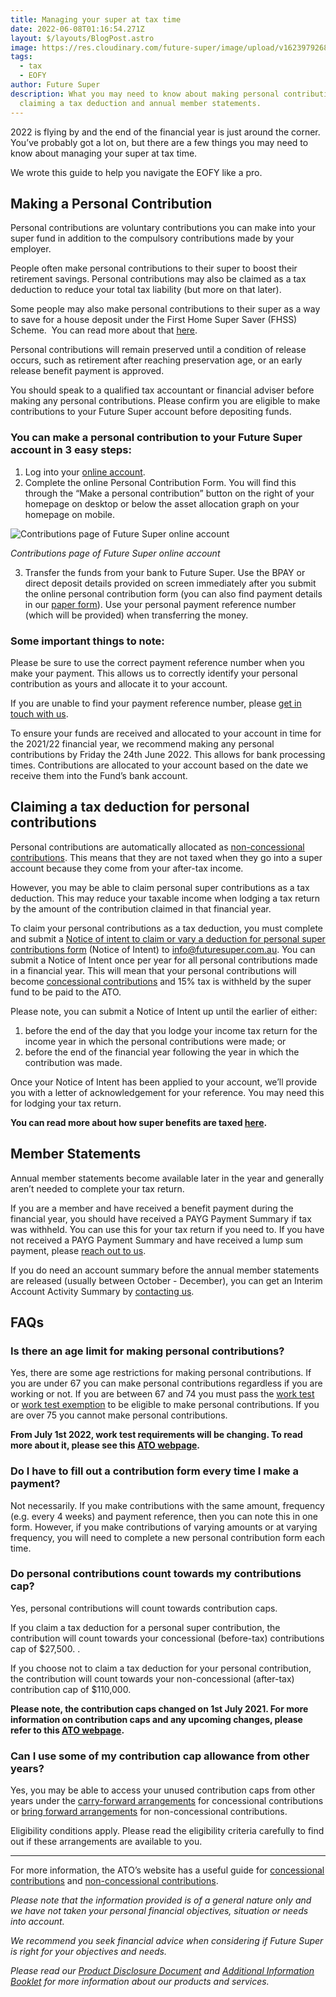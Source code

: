 ```yaml
---
title: Managing your super at tax time
date: 2022-06-08T01:16:54.271Z
layout: $/layouts/BlogPost.astro
image: https://res.cloudinary.com/future-super/image/upload/v1623979268/tax-blog-image.png
tags:
  - tax
  - EOFY
author: Future Super
description: What you may need to know about making personal contributions,
  claiming a tax deduction and annual member statements.
---
```

2022 is flying by and the end of the financial year is just around the corner. You’ve probably got a lot on, but there are a few things you may need to know about managing your super at tax time.

We wrote this guide to help you navigate the EOFY like a pro.

## Making a Personal Contribution

Personal contributions are voluntary contributions you can make into your super fund in addition to the compulsory contributions made by your employer.

People often make personal contributions to their super to boost their retirement savings. Personal contributions may also be claimed as a tax deduction to reduce your total tax liability (but more on that later).

Some people may also make personal contributions to their super as a way to save for a house deposit under the First Home Super Saver (FHSS) Scheme.  You can read more about that [here](https://www.futuresuper.com.au/faqs/can-i-access-my-super-under-the-first-home-super-saver-scheme/).

Personal contributions will remain preserved until a condition of release occurs, such as retirement after reaching preservation age, or an early release benefit payment is approved.

You should speak to a qualified tax accountant or financial adviser before making any personal contributions. Please confirm you are eligible to make contributions to your Future Super account before depositing funds.

### You can make a personal contribution to your Future Super account in 3 easy steps:

1. Log into your [online account](https://my.futuresuper.com.au/).
2. Complete the online Personal Contribution Form. You will find this through the “Make a personal contribution” button on the right of your homepage on desktop or below the asset allocation graph on your homepage on mobile.

![Contributions page of Future Super online account]()

*Contributions page of Future Super online account*

3. Transfer the funds from your bank to Future Super. Use the BPAY or direct deposit details provided on screen immediately after you submit the online personal contribution form (you can also find payment details in our [paper form](https://www.futuresuper.com.au/personalcontributionsform)). Use your personal payment reference number (which will be provided) when transferring the money.

### Some important things to note:

Please be sure to use the correct payment reference number when you make your payment. This allows us to correctly identify your personal contribution as yours and allocate it to your account.

If you are unable to find your payment reference number, please [get in touch with us](https://www.futuresuper.com.au/contact-us/).

To ensure your funds are received and allocated to your account in time for the 2021/22 financial year, we recommend making any personal contributions by Friday the 24th June 2022. This allows for bank processing times. Contributions are allocated to your account based on the date we receive them into the Fund’s bank account.

## Claiming a tax deduction for personal contributions

Personal contributions are automatically allocated as [non-concessional contributions](https://www.futuresuper.com.au/faqs/concessional-and-non-concessional-contributions/). This means that they are not taxed when they go into a super account because they come from your after-tax income.

However, you may be able to claim personal super contributions as a tax deduction. This may reduce your taxable income when lodging a tax return by the amount of the contribution claimed in that financial year.

To claim your personal contributions as a tax deduction, you must complete and submit a [Notice of intent to claim or vary a deduction for personal super contributions form](https://www.ato.gov.au/forms/notice-of-intent-to-claim-or-vary-a-deduction-for-personal-super-contributions/) (Notice of Intent) to info@futuresuper.com.au. You can submit a Notice of Intent once per year for all personal contributions made in a financial year. This will mean that your personal contributions will become [concessional contributions](https://www.futuresuper.com.au/faqs/concessional-and-non-concessional-contributions/) and 15% tax is withheld by the super fund to be paid to the ATO.

Please note, you can submit a Notice of Intent up until the earlier of either:

1. before the end of the day that you lodge your income tax return for the income year in which the personal contributions were made; or
2. before the end of the financial year following the year in which the contribution was made.

Once your Notice of Intent has been applied to your account, we’ll provide you with a letter of acknowledgement for your reference. You may need this for lodging your tax return.

**You can read more about how super benefits are taxed [here](https://www.ato.gov.au/Individuals/Super/In-detail/Withdrawing-and-using-your-super/Withdrawing-your-super-and-paying-tax/?page=4#How_tax_applies_to_your_super).**

## Member Statements

Annual member statements become available later in the year and generally aren’t needed to complete your tax return. 

If you are a member and have received a benefit payment during the financial year, you should have received a PAYG Payment Summary if tax was withheld. You can use this for your tax return if you need to. If you have not received a PAYG Payment Summary and have received a lump sum payment, please [reach out to us](https://www.futuresuper.com.au/contact-us/).

If you do need an account summary before the annual member statements are released (usually between October - December), you can get an Interim Account Activity Summary by [contacting us](https://www.futuresuper.com.au/contact-us/).

## FAQs

### Is there an age limit for making personal contributions?

Yes, there are some age restrictions for making personal contributions. If you are under 67 you can make personal contributions regardless if you are working or not. If you are between 67 and 74 you must pass the [work test](https://www.futuresuper.com.au/faqs/what-is-the-work-test/) or [work test exemption](https://www.futuresuper.com.au/faqs/what-is-the-work-test-exemption/) to be eligible to make personal contributions. If you are over 75 you cannot make personal contributions.

**From July 1st 2022, work test requirements will be changing. To read more about it, please see this [ATO webpage](https://www.ato.gov.au/Super/APRA-regulated-funds/In-detail/News/Changes-to-the-work-test-requirements-for-superannuation-contributions/#:~:text=Soon%20older%20Australians%20will%20no,to%20existing%20contribution%20cap%20limits.).**

### Do I have to fill out a contribution form every time I make a payment?

Not necessarily. If you make contributions with the same amount, frequency (e.g. every 4 weeks) and payment reference, then you can note this in one form. However, if you make contributions of varying amounts or at varying frequency, you will need to complete a new personal contribution form each time.

### Do personal contributions count towards my contributions cap?

Yes, personal contributions will count towards contribution caps.

If you claim a tax deduction for a personal super contribution, the contribution will count towards your concessional (before-tax) contributions cap of $27,500. .

If you choose not to claim a tax deduction for your personal contribution, the contribution will count towards your non-concessional (after-tax) contribution cap of $110,000.

**Please note, the contribution caps changed on 1st July 2021. For more information on contribution caps and any upcoming changes, please refer to this [ATO webpage](https://www.ato.gov.au/super/self-managed-super-funds/contributions-and-rollovers/contribution-caps/).**

### Can I use some of my contribution cap allowance from other years?

Yes, you may be able to access your unused contribution caps from other years under the [carry-forward arrangements](https://www.ato.gov.au/individuals/super/in-detail/growing-your-super/super-contributions---too-much-can-mean-extra-tax/?page=6) for concessional contributions or [bring forward arrangements](https://www.ato.gov.au/Individuals/Super/In-detail/Growing-your-super/Super-contributions---too-much-can-mean-extra-tax/?anchor=Bringforwardarrangements#Bringforwardarrangements) for non-concessional contributions.

Eligibility conditions apply. Please read the eligibility criteria carefully to find out if these arrangements are available to you.

- - -

For more information, the ATO’s website has a useful guide for [concessional contributions](https://www.ato.gov.au/Individuals/Super/In-detail/Growing-your-super/Super-contributions---too-much-can-mean-extra-tax/?page=2#Carry_forward_concessional_contributions) and [non-concessional contributions](https://www.ato.gov.au/Individuals/Super/In-detail/Growing-your-super/Super-contributions---too-much-can-mean-extra-tax/?page=8#Non_concessional_contributions_and_contribution_caps).

*Please note that the information provided is of a general nature only and we have not taken your personal financial objectives, situation or needs into account.*

*We recommend you seek financial advice when considering if Future Super is right for your objectives and needs.*

*Please read our [Product Disclosure Document](https://www.futuresuper.com.au/pds) and [Additional Information Booklet](https://www.futuresuper.com.au/aib) for more information about our products and services.*
